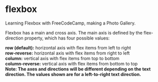 # flexbox
Learning Flexbox with FreeCodeCamp, making a Photo Gallery. 


Flexbox has a main and cross axis. The main axis is defined by the flex-direction property, which has four possible values:

<strong>row (default):</strong> horizontal axis with flex items from left to right <br>
<strong>row-reverse:</strong> horizontal axis with flex items from right to left <br>
<strong>column:</strong> vertical axis with flex items from top to bottom <br>
<strong>column-reverse:</strong> vertical axis with flex items from bottom to top <br>
<strong>Note: The axes and directions will be different depending on the text direction. The values shown are for a left-to-right text direction.</strong> <br>
